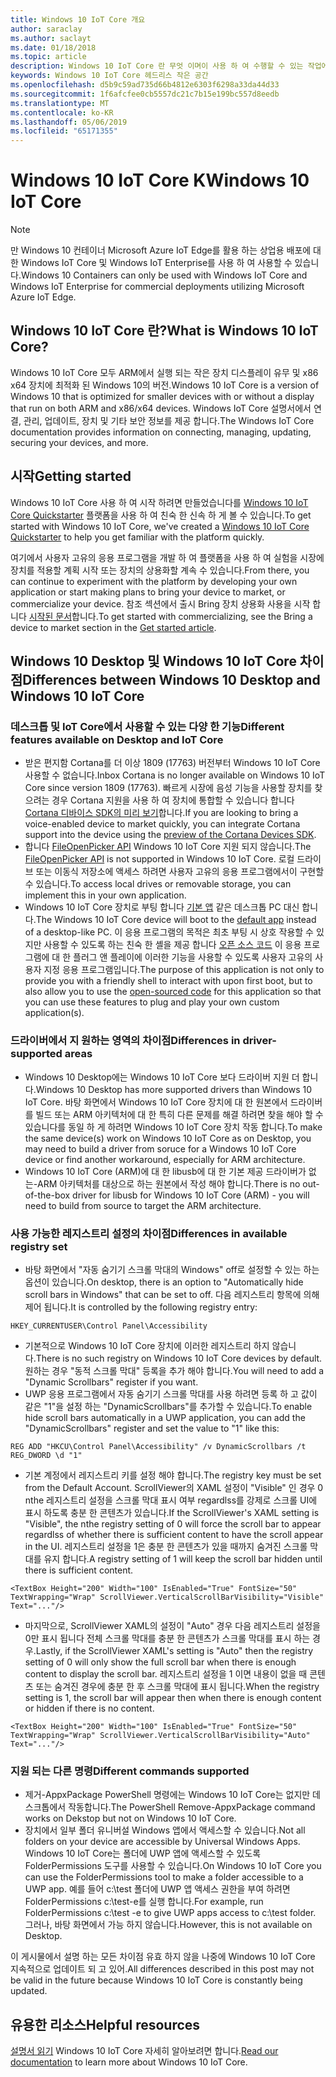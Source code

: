 ```yaml
---
title: Windows 10 IoT Core 개요
author: saraclay
ms.author: saclayt
ms.date: 01/18/2018
ms.topic: article
description: Windows 10 IoT Core 란 무엇 이며이 사용 하 여 수행할 수 있는 작업에 대해 알아봅니다.
keywords: Windows 10 IoT Core 헤드리스 작은 공간
ms.openlocfilehash: d5b9c59ad735d66b4812e6303f6298a33da44d33
ms.sourcegitcommit: 1f6afcfee0cb5557dc21c7b15e199bc557d8eedb
ms.translationtype: MT
ms.contentlocale: ko-KR
ms.lasthandoff: 05/06/2019
ms.locfileid: "65171355"
---
```

# <a name="windows-10-iot-core"></a><span data-ttu-id="3fae1-104">Windows 10 IoT Core K</span><span class="sxs-lookup"><span data-stu-id="3fae1-104">Windows 10 IoT Core</span></span>

> [!NOTE]
> <span data-ttu-id="3fae1-105">만 Windows 10 컨테이너 Microsoft Azure IoT Edge를 활용 하는 상업용 배포에 대 한 Windows IoT Core 및 Windows IoT Enterprise를 사용 하 여 사용할 수 있습니다.</span><span class="sxs-lookup"><span data-stu-id="3fae1-105">Windows 10 Containers can only be used with Windows IoT Core and Windows IoT Enterprise for commercial deployments utilizing Microsoft Azure IoT Edge.</span></span>

## <a name="what-is-windows-10-iot-core"></a><span data-ttu-id="3fae1-106">Windows 10 IoT Core 란?</span><span class="sxs-lookup"><span data-stu-id="3fae1-106">What is Windows 10 IoT Core?</span></span>
<span data-ttu-id="3fae1-107">Windows 10 IoT Core 모두 ARM에서 실행 되는 작은 장치 디스플레이 유무 및 x86 x64 장치에 최적화 된 Windows 10의 버전.</span><span class="sxs-lookup"><span data-stu-id="3fae1-107">Windows 10 IoT Core is a version of Windows 10 that is optimized for smaller devices with or without a display that run on both ARM and x86/x64 devices.</span></span> <span data-ttu-id="3fae1-108">Windows IoT Core 설명서에서 연결, 관리, 업데이트, 장치 및 기타 보안 정보를 제공 합니다.</span><span class="sxs-lookup"><span data-stu-id="3fae1-108">The Windows IoT Core documentation provides information on connecting, managing, updating, securing your devices, and more.</span></span> 

## <a name="getting-started"></a><span data-ttu-id="3fae1-109">시작</span><span class="sxs-lookup"><span data-stu-id="3fae1-109">Getting started</span></span>
<span data-ttu-id="3fae1-110">Windows 10 IoT Core 사용 하 여 시작 하려면 만들었습니다를 [Windows 10 IoT Core Quickstarter](tutorials/Tutorials.md) 플랫폼을 사용 하 여 친숙 한 신속 하 게 볼 수 있습니다.</span><span class="sxs-lookup"><span data-stu-id="3fae1-110">To get started with Windows 10 IoT Core, we've created a [Windows 10 IoT Core Quickstarter](tutorials/Tutorials.md) to help you get familiar with the platform quickly.</span></span> 

<span data-ttu-id="3fae1-111">여기에서 사용자 고유의 응용 프로그램을 개발 하 여 플랫폼을 사용 하 여 실험을 시장에 장치를 적용할 계획 시작 또는 장치의 상용화할 계속 수 있습니다.</span><span class="sxs-lookup"><span data-stu-id="3fae1-111">From there, you can continue to experiment with the platform by developing your own application or start making plans to bring your device to market, or commercialize your device.</span></span> <span data-ttu-id="3fae1-112">참조 섹션에서 출시 Bring 장치 상용화 사용을 시작 합니다 [시작된 문서](https://docs.microsoft.com/windows/iot-core/getstarted)합니다.</span><span class="sxs-lookup"><span data-stu-id="3fae1-112">To get started with commercializing, see the Bring a device to market section in the [Get started article](https://docs.microsoft.com/windows/iot-core/getstarted).</span></span>

## <a name="differences-between-windows-10-desktop-and-windows-10-iot-core"></a><span data-ttu-id="3fae1-113">Windows 10 Desktop 및 Windows 10 IoT Core 차이점</span><span class="sxs-lookup"><span data-stu-id="3fae1-113">Differences between Windows 10 Desktop and Windows 10 IoT Core</span></span>

### <a name="different-features-available-on-desktop-and-iot-core"></a><span data-ttu-id="3fae1-114">데스크톱 및 IoT Core에서 사용할 수 있는 다양 한 기능</span><span class="sxs-lookup"><span data-stu-id="3fae1-114">Different features available on Desktop and IoT Core</span></span>

* <span data-ttu-id="3fae1-115">받은 편지함 Cortana를 더 이상 1809 (17763) 버전부터 Windows 10 IoT Core 사용할 수 없습니다.</span><span class="sxs-lookup"><span data-stu-id="3fae1-115">Inbox Cortana is no longer available on Windows 10 IoT Core since version 1809 (17763).</span></span> <span data-ttu-id="3fae1-116">빠르게 시장에 음성 기능을 사용할 장치를 찾으려는 경우 Cortana 지원을 사용 하 여 장치에 통합할 수 있습니다 합니다 [Cortana 디바이스 SDK의 미리 보기](https://developer.microsoft.com/en-us/cortana/devices)합니다.</span><span class="sxs-lookup"><span data-stu-id="3fae1-116">If you are looking to bring a voice-enabled device to market quickly, you can integrate Cortana support into the device using the [preview of the Cortana Devices SDK](https://developer.microsoft.com/en-us/cortana/devices).</span></span>
* <span data-ttu-id="3fae1-117">합니다 [FileOpenPicker API](https://docs.microsoft.com/en-us/uwp/api/windows.storage.pickers.fileopenpicker) Windows 10 IoT Core 지원 되지 않습니다.</span><span class="sxs-lookup"><span data-stu-id="3fae1-117">The [FileOpenPicker API](https://docs.microsoft.com/en-us/uwp/api/windows.storage.pickers.fileopenpicker) is not supported in Windows 10 IoT Core.</span></span> <span data-ttu-id="3fae1-118">로컬 드라이브 또는 이동식 저장소에 액세스 하려면 사용자 고유의 응용 프로그램에서이 구현할 수 있습니다.</span><span class="sxs-lookup"><span data-stu-id="3fae1-118">To access local drives or removable storage, you can implement this in your own application.</span></span>
* <span data-ttu-id="3fae1-119">Windows 10 IoT Core 장치로 부팅 합니다 [기본 앱](https://docs.microsoft.com/en-us/windows/iot-core/develop-your-app/iotcoredefaultapp) 같은 데스크톱 PC 대신 합니다.</span><span class="sxs-lookup"><span data-stu-id="3fae1-119">The Windows 10 IoT Core device will boot to the [default app](https://docs.microsoft.com/en-us/windows/iot-core/develop-your-app/iotcoredefaultapp) instead of a desktop-like PC.</span></span> <span data-ttu-id="3fae1-120">이 응용 프로그램의 목적은 최초 부팅 시 상호 작용할 수 있지만 사용할 수 있도록 하는 친숙 한 셸을 제공 합니다 [오픈 소스 코드](https://github.com/Microsoft/Windows-iotcore-samples/tree/master/Samples/IoTCoreDefaultApp) 이 응용 프로그램에 대 한 플러그 앤 플레이에 이러한 기능을 사용할 수 있도록 사용자 고유의 사용자 지정 응용 프로그램입니다.</span><span class="sxs-lookup"><span data-stu-id="3fae1-120">The purpose of this application is not only to provide you with a friendly shell to interact with upon first boot, but to also allow you to use the [open-sourced code](https://github.com/Microsoft/Windows-iotcore-samples/tree/master/Samples/IoTCoreDefaultApp) for this application so that you can use these features to plug and play your own custom application(s).</span></span>

### <a name="differences-in-driver-supported-areas"></a><span data-ttu-id="3fae1-121">드라이버에서 지 원하는 영역의 차이점</span><span class="sxs-lookup"><span data-stu-id="3fae1-121">Differences in driver-supported areas</span></span>

* <span data-ttu-id="3fae1-122">Windows 10 Desktop에는 Windows 10 IoT Core 보다 드라이버 지원 더 합니다.</span><span class="sxs-lookup"><span data-stu-id="3fae1-122">Windows 10 Desktop has more supported drivers than Windows 10 IoT Core.</span></span> <span data-ttu-id="3fae1-123">바탕 화면에서 Windows 10 IoT Core 장치에 대 한 원본에서 드라이버를 빌드 또는 ARM 아키텍처에 대 한 특히 다른 문제를 해결 하려면 찾을 해야 할 수 있습니다를 동일 하 게 하려면 Windows 10 IoT Core 장치 작동 합니다.</span><span class="sxs-lookup"><span data-stu-id="3fae1-123">To make the same device(s) work on Windows 10 IoT Core as on Desktop, you may need to build a driver from soruce for a Windows 10 IoT Core device or find another workaround, especially for ARM architecture.</span></span>
* <span data-ttu-id="3fae1-124">Windows 10 IoT Core (ARM)에 대 한 libusb에 대 한 기본 제공 드라이버가 없는-ARM 아키텍처를 대상으로 하는 원본에서 작성 해야 합니다.</span><span class="sxs-lookup"><span data-stu-id="3fae1-124">There is no out-of-the-box driver for libusb for Windows 10 IoT Core (ARM) - you will need to build from source to target the ARM architecture.</span></span>

### <a name="differences-in-available-registry-set"></a><span data-ttu-id="3fae1-125">사용 가능한 레지스트리 설정의 차이점</span><span class="sxs-lookup"><span data-stu-id="3fae1-125">Differences in available registry set</span></span>

* <span data-ttu-id="3fae1-126">바탕 화면에서 "자동 숨기기 스크롤 막대의 Windows" off로 설정할 수 있는 하는 옵션이 있습니다.</span><span class="sxs-lookup"><span data-stu-id="3fae1-126">On desktop, there is an option to "Automatically hide scroll bars in Windows" that can be set to off.</span></span> <span data-ttu-id="3fae1-127">다음 레지스트리 항목에 의해 제어 됩니다.</span><span class="sxs-lookup"><span data-stu-id="3fae1-127">It is controlled by the following registry entry:</span></span> 

```
HKEY_CURRENTUSER\Control Panel\Accessibility
```

* <span data-ttu-id="3fae1-128">기본적으로 Windows 10 IoT Core 장치에 이러한 레지스트리 하지 않습니다.</span><span class="sxs-lookup"><span data-stu-id="3fae1-128">There is no such registry on Windows 10 IoT Core devices by default.</span></span> <span data-ttu-id="3fae1-129">원하는 경우 "동적 스크롤 막대" 등록을 추가 해야 합니다.</span><span class="sxs-lookup"><span data-stu-id="3fae1-129">You will need to add a "Dynamic Scrollbars" register if you want.</span></span>
* <span data-ttu-id="3fae1-130">UWP 응용 프로그램에서 자동 숨기기 스크롤 막대를 사용 하려면 등록 하 고 값이 같은 "1"을 설정 하는 "DynamicScrollbars"를 추가할 수 있습니다.</span><span class="sxs-lookup"><span data-stu-id="3fae1-130">To enable hide scroll bars automatically in a UWP application, you can add the "DynamicScrollbars" register and set the value to "1" like this:</span></span>

```
REG ADD "HKCU\Control Panel\Accessibility" /v DynamicScrollbars /t REG_DWORD \d "1"
```

* <span data-ttu-id="3fae1-131">기본 계정에서 레지스트리 키를 설정 해야 합니다.</span><span class="sxs-lookup"><span data-stu-id="3fae1-131">The registry key must be set from the Default Account.</span></span> <span data-ttu-id="3fae1-132">ScrollViewer의 XAML 설정이 "Visible" 인 경우 0 nthe 레지스트리 설정을 스크롤 막대 표시 여부 regardlss를 강제로 스크롤 UI에 표시 하도록 충분 한 콘텐츠가 있습니다.</span><span class="sxs-lookup"><span data-stu-id="3fae1-132">If the ScrollViewer's XAML setting is "Visible", the nthe registry setting of 0 will force the scroll bar to appear regardlss of whether there is sufficient content to have the scroll appear in the UI.</span></span> <span data-ttu-id="3fae1-133">레지스트리 설정을 1은 충분 한 콘텐츠가 있을 때까지 숨겨진 스크롤 막대를 유지 합니다.</span><span class="sxs-lookup"><span data-stu-id="3fae1-133">A registry setting of 1 will keep the scroll bar hidden until there is sufficient content.</span></span>

```
<TextBox Height="200" Width="100" IsEnabled="True" FontSize="50" TextWrapping="Wrap" ScrollViewer.VerticalScrollBarVisibility="Visible" Text="..."/>
```

* <span data-ttu-id="3fae1-134">마지막으로, ScrollViewer XAML의 설정이 "Auto" 경우 다음 레지스트리 설정을 0만 표시 됩니다 전체 스크롤 막대를 충분 한 콘텐츠가 스크롤 막대를 표시 하는 경우.</span><span class="sxs-lookup"><span data-stu-id="3fae1-134">Lastly, if the ScrollViewer XAML's setting is "Auto" then the registry setting of 0 will only show the full scroll bar when there is enough content to display the scroll bar.</span></span> <span data-ttu-id="3fae1-135">레지스트리 설정을 1 이면 내용이 없을 때 콘텐츠 또는 숨겨진 경우에 충분 한 후 스크롤 막대에 표시 됩니다.</span><span class="sxs-lookup"><span data-stu-id="3fae1-135">When the registry setting is 1, the scroll bar will appear then when there is enough content or hidden if there is no content.</span></span>

```
<TextBox Height="200" Width="100" IsEnabled="True" FontSize="50" TextWrapping="Wrap" ScrollViewer.VerticalScrollBarVisibility="Auto" Text="..."/>
```

### <a name="different-commands-supported"></a><span data-ttu-id="3fae1-136">지원 되는 다른 명령</span><span class="sxs-lookup"><span data-stu-id="3fae1-136">Different commands supported</span></span>

* <span data-ttu-id="3fae1-137">제거-AppxPackage PowerShell 명령에는 Windows 10 IoT Core는 없지만 데스크톱에서 작동합니다.</span><span class="sxs-lookup"><span data-stu-id="3fae1-137">The PowerShell Remove-AppxPackage command works on Dekstop but not on Windows 10 IoT Core.</span></span>
* <span data-ttu-id="3fae1-138">장치에서 일부 폴더 유니버설 Windows 앱에서 액세스할 수 있습니다.</span><span class="sxs-lookup"><span data-stu-id="3fae1-138">Not all folders on your device are accessible by Universal Windows Apps.</span></span> <span data-ttu-id="3fae1-139">Windows 10 IoT Core는 폴더에 UWP 앱에 액세스할 수 있도록 FolderPermissions 도구를 사용할 수 있습니다.</span><span class="sxs-lookup"><span data-stu-id="3fae1-139">On Windows 10 IoT Core you can use the FolderPermissions tool to make a folder accessible to a UWP app.</span></span> <span data-ttu-id="3fae1-140">예를 들어 c:\test 폴더에 UWP 앱 액세스 권한을 부여 하려면 FolderPermissions c:\test-e를 실행 합니다.</span><span class="sxs-lookup"><span data-stu-id="3fae1-140">For example, run FolderPermissions c:\test -e to give UWP apps access to c:\test folder.</span></span> <span data-ttu-id="3fae1-141">그러나, 바탕 화면에서 가능 하지 않습니다.</span><span class="sxs-lookup"><span data-stu-id="3fae1-141">However, this is not available on Desktop.</span></span>

<span data-ttu-id="3fae1-142">이 게시물에서 설명 하는 모든 차이점 유효 하지 않을 나중에 Windows 10 IoT Core 지속적으로 업데이트 되 고 있어.</span><span class="sxs-lookup"><span data-stu-id="3fae1-142">All differences described in this post may not be valid in the future because Windows 10 IoT Core is constantly being updated.</span></span>

## <a name="helpful-resources"></a><span data-ttu-id="3fae1-143">유용한 리소스</span><span class="sxs-lookup"><span data-stu-id="3fae1-143">Helpful resources</span></span>
<span data-ttu-id="3fae1-144">[설명서 읽기](https://docs.microsoft.com/windows/iot-core/) Windows 10 IoT Core 자세히 알아보려면 합니다.</span><span class="sxs-lookup"><span data-stu-id="3fae1-144">[Read our documentation](https://docs.microsoft.com/windows/iot-core/) to learn more about Windows 10 IoT Core.</span></span>
